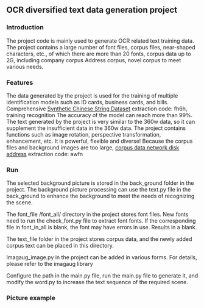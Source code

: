 ## OCR diversified text data generation project

### Introduction

The project code is mainly used to generate OCR related text training data. The project contains a large number of font files, corpus files, near-shaped characters, etc., of which there are more than 20 fonts, corpus data up to 2G, including company corpus Address corpus, novel corpus to meet various needs.

### Features

The data generated by the project is used for the training of multiple identification models such as ID cards, business cards, and bills. Comprehensive [Synthetic Chinese String Dataset](https://pan.baidu.com/s/1xsuoTC711yD4s7Sp15Az0Q) extraction code: fh6h, training recognition The accuracy of the model can reach more than 99%. The text generated by the project is very similar to the 360w data, so it can supplement the insufficient data in the 360w data. The project contains functions such as image rotation, perspective transformation, enhancement, etc. It is powerful, flexible and diverse! Because the corpus files and background images are too large, [corpus data network disk address](https://pan.baidu.com/s/1UE1-1LtF63satb9-ORT6Kw) extraction code: awfn


### Run

The selected background picture is stored in the back_ground folder in the project. The background picture processing can use the text.py file in the back_ground to enhance the background to meet the needs of recognizing the scene.

The font_file /font_all/ directory in the project stores font files. New fonts need to run the check_font.py file to extract font fonts. If the corresponding file in font_in_all is blank, the font may have errors in use. Results in a blank.

The text_file folder in the project stores corpus data, and the newly added corpus text can be placed in this directory.

Imagaug_image.py in the project can be added in various forms. For details, please refer to the imagaug library

Configure the path in the main.py file, run the main.py file to generate it, and modify the word.py to increase the text sequence of the required scene.


### Picture example






